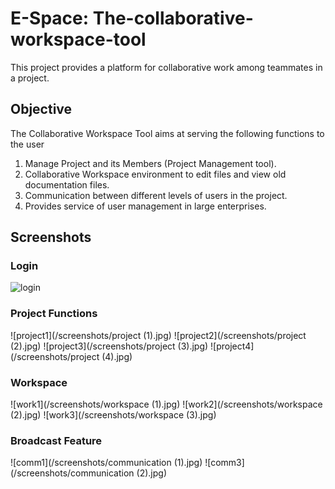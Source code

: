 # E-Space: The-collaborative-workspace-tool
This project provides a platform for collaborative work among teammates in a project.

## Objective
The Collaborative Workspace Tool aims at serving the following functions to the user
1. Manage Project and its Members (Project Management tool).
2. Collaborative Workspace environment to edit files and view old documentation files.
3. Communication between different levels of users in the project.
4. Provides service of user management in large enterprises.

## Screenshots
### Login
![login](/screenshots/login.jpg)
### Project Functions
![project1](/screenshots/project (1).jpg)
![project2](/screenshots/project (2).jpg)
![project3](/screenshots/project (3).jpg)
![project4](/screenshots/project (4).jpg)
### Workspace
![work1](/screenshots/workspace (1).jpg)
![work2](/screenshots/workspace (2).jpg)
![work3](/screenshots/workspace (3).jpg)
### Broadcast Feature
![comm1](/screenshots/communication (1).jpg)
![comm3](/screenshots/communication (2).jpg)
